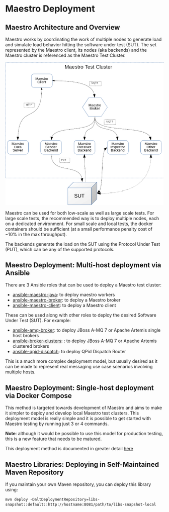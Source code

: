 Maestro Deployment
============

Maestro Architecture and Overview
----

Maestro works by coordinating the work of multiple nodes to generate load and simulate load behavior 
hitting the software under test (SUT). The set represented by the Maestro client, its nodes (aka backends)
and the Maestro cluster is referenced as the Maestro Test Cluster.   

![Maestro Overview](maestro-overview.png)

Maestro can be used for both low-scale as well as large scale tests. For large scale tests, the recommended
way is to deploy multiple nodes, each on a dedicated environment. For small scale and local tests, the docker
containers should be sufficient (at a small performance penalty cost of ~10% in the max throughput).

The backends generate the load on the SUT using the Protocol Under Test (PUT), which can be any of the supported
protocols.

Maestro Deployment: Multi-host deployment via Ansible
----

There are 3 Ansible roles that can be used to deploy a Maestro test cluster: 
* [ansible-maestro-java](https://github.com/msgqe/ansible-maestro-java): to deploy maestro workers
* [ansible-maestro-broker](https://github.com/msgqe/ansible-maestro-broker): to deploy a Maestro broker
* [ansible-maestro-client](https://github.com/msgqe/ansible-maestro-client): to deploy a Maestro client

These can be used along with other roles to deploy the desired Software Under Test (SUT). 
For example:
* [ansible-amq-broker](https://github.com/msgqe/ansible-amq-broker): to deploy JBoss A-MQ 7 or Apache Artemis single host brokers
* [ansible-broker-clusters](https://github.com/msgqe/ansible-broker-clusters): : to deploy JBoss A-MQ 7 or Apache Artemis clustered brokers
* [ansible-qpid-dispatch](https://github.com/rh-messaging-qe/ansible-qpid-dispatch): to deploy QPid Dispatch Router

This is a much more complex deployment model, but usually desired as it can be made to 
represent real messaging use case scenarios involving multiple hosts.

Maestro Deployment: Single-host deployment via Docker Compose
----

This method is targeted towards development of Maestro and aims to make it simpler to 
deploy and develop local Maestro test clusters. This deployment model is really simple and
it is possible to get started with Maestro testing by running just 3 or 4 commands.

**Note**: although it would be possible to use this model for production testing, this is 
a new feature that needs to be matured.  

This deployment method is documented in greater detail [here](../docker-compose/maestro)


Maestro Libraries: Deploying in Self-Maintained Maven Repository
----

If you maintain your own Maven repository, you can deploy this library using:

```
mvn deploy -DaltDeploymentRepository=libs-snapshot::default::http://hostname:8081/path/to/libs-snapshot-local
```





